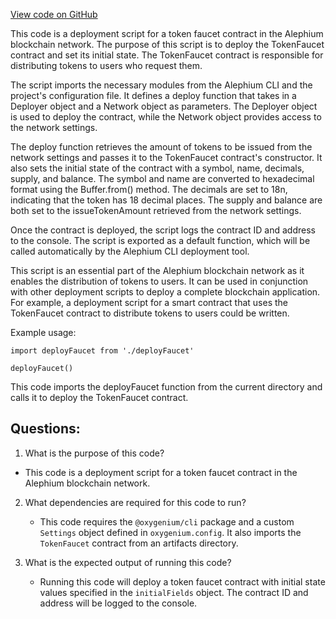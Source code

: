 [View code on GitHub](https://github.com/oxygenium/oxygenium-web3/packages/cli/templates/base/scripts/0_deploy_faucet.ts)

This code is a deployment script for a token faucet contract in the Alephium blockchain network. The purpose of this script is to deploy the TokenFaucet contract and set its initial state. The TokenFaucet contract is responsible for distributing tokens to users who request them. 

The script imports the necessary modules from the Alephium CLI and the project's configuration file. It defines a deploy function that takes in a Deployer object and a Network object as parameters. The Deployer object is used to deploy the contract, while the Network object provides access to the network settings. 

The deploy function retrieves the amount of tokens to be issued from the network settings and passes it to the TokenFaucet contract's constructor. It also sets the initial state of the contract with a symbol, name, decimals, supply, and balance. The symbol and name are converted to hexadecimal format using the Buffer.from() method. The decimals are set to 18n, indicating that the token has 18 decimal places. The supply and balance are both set to the issueTokenAmount retrieved from the network settings. 

Once the contract is deployed, the script logs the contract ID and address to the console. The script is exported as a default function, which will be called automatically by the Alephium CLI deployment tool. 

This script is an essential part of the Alephium blockchain network as it enables the distribution of tokens to users. It can be used in conjunction with other deployment scripts to deploy a complete blockchain application. For example, a deployment script for a smart contract that uses the TokenFaucet contract to distribute tokens to users could be written. 

Example usage:

```
import deployFaucet from './deployFaucet'

deployFaucet()
```

This code imports the deployFaucet function from the current directory and calls it to deploy the TokenFaucet contract.
## Questions: 
 1. What is the purpose of this code?
   - This code is a deployment script for a token faucet contract in the Alephium blockchain network.

2. What dependencies are required for this code to run?
   - This code requires the `@oxygenium/cli` package and a custom `Settings` object defined in `oxygenium.config`. It also imports the `TokenFaucet` contract from an artifacts directory.

3. What is the expected output of running this code?
   - Running this code will deploy a token faucet contract with initial state values specified in the `initialFields` object. The contract ID and address will be logged to the console.